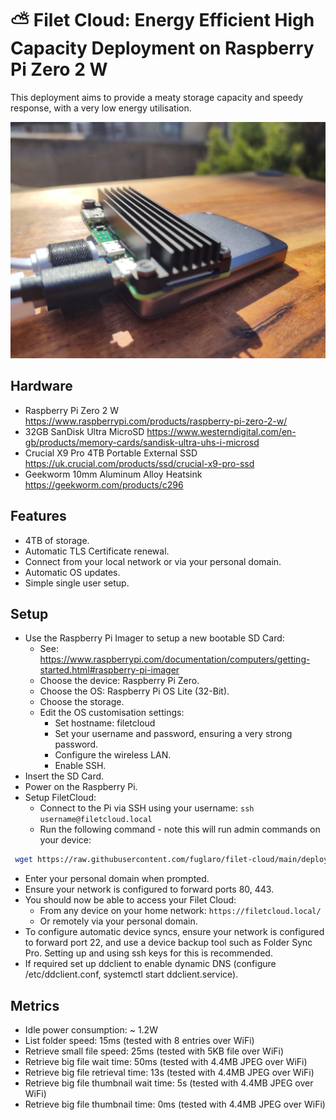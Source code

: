 # ⛅ Filet Cloud: Energy Efficient High Capacity Deployment on Raspberry Pi Zero 2 W

This deployment aims to provide a meaty storage capacity and speedy response, with a very low energy utilisation.

![](filet-cloud-pic.jpg)

## Hardware
* Raspberry Pi Zero 2 W https://www.raspberrypi.com/products/raspberry-pi-zero-2-w/
* 32GB SanDisk Ultra MicroSD https://www.westerndigital.com/en-gb/products/memory-cards/sandisk-ultra-uhs-i-microsd
* Crucial X9 Pro 4TB Portable External SSD https://uk.crucial.com/products/ssd/crucial-x9-pro-ssd
* Geekworm 10mm Aluminum Alloy Heatsink https://geekworm.com/products/c296

## Features
* 4TB of storage.
* Automatic TLS Certificate renewal.
* Connect from your local network or via your personal domain.
* Automatic OS updates.
* Simple single user setup.

## Setup
* Use the Raspberry Pi Imager to setup a new bootable SD Card:
  * See: https://www.raspberrypi.com/documentation/computers/getting-started.html#raspberry-pi-imager
  * Choose the device: Raspberry Pi Zero.
  * Choose the OS: Raspberry Pi OS Lite (32-Bit).
  * Choose the storage.
  * Edit the OS customisation settings:
    * Set hostname: filetcloud
    * Set your username and password, ensuring a very strong password.
    * Configure the wireless LAN.
    * Enable SSH.
* Insert the SD Card.
* Power on the Raspberry Pi.
* Setup FiletCloud:
  * Connect to the Pi via SSH using your username: `ssh username@filetcloud.local`
  * Run the following command - note this will run admin commands on your device:
```bash
 wget https://raw.githubusercontent.com/fuglaro/filet-cloud/main/deployments/raspberry-pi-zero-2-w-ssd-autocert/setup -O - | sh
```
  * Enter your personal domain when prompted.
* Ensure your network is configured to forward ports 80, 443.
* You should now be able to access your Filet Cloud:
  * From any device on your home network: `https://filetcloud.local/`
  * Or remotely via your personal domain.
* To configure automatic device syncs, ensure your network is configured to forward port 22, and use a device backup tool such as Folder Sync Pro. Setting up and using ssh keys for this is recommended.
* If required set up ddclient to enable dynamic DNS (configure /etc/ddclient.conf, systemctl start ddclient.service).

## Metrics
* Idle power consumption: ~ 1.2W
* List folder speed: 15ms (tested with 8 entries over WiFi)
* Retrieve small file speed: 25ms (tested with 5KB file over WiFi)
* Retrieve big file wait time: 50ms (tested with 4.4MB JPEG over WiFi)
* Retrieve big file retrieval time: 13s (tested with 4.4MB JPEG over WiFi)
* Retrieve big file thumbnail wait time: 5s (tested with 4.4MB JPEG over WiFi)
* Retrieve big file thumbnail time: 0ms (tested with 4.4MB JPEG over WiFi)
